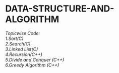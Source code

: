 # DATA-STRUCTURE-AND-ALGORITHM
*Topicwise Code:* <br>
*1.Sort(C)*<br>
*2.Search(C)*<br>
*3.Linked List(C)*<br>
*4.Recursion(C++)*<br>
*5.Divide and Conquer (C++)*<br>
*6.Greedy Algorithm (C++)*<br>

